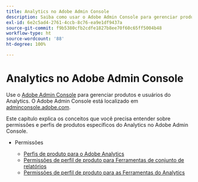 ```yaml
---
title: Analytics no Adobe Admin Console
description: Saiba como usar o Adobe Admin Console para gerenciar produtos e usuários do Analytics.
exl-id: 6e2c5ad4-2761-4ccb-8c76-ea9e1df9437a
source-git-commit: f9b5380cfb2cdfe1827b8ee70f60c65ff5004b48
workflow-type: ht
source-wordcount: '88'
ht-degree: 100%

---
```


# Analytics no Adobe Admin Console

Use o [Adobe Admin Console](https://helpx.adobe.com/br/enterprise/using/admin-console.html) para gerenciar produtos e usuários do Analytics. O Adobe Admin Console está localizado em [adminconsole.adobe.com](https://adminconsole.adobe.com/).

Este capítulo explica os conceitos que você precisa entender sobre permissões e perfis de produtos específicos do Analytics no Adobe Admin Console.

* Permissões

   * [Perfis de produto para o Adobe Analytics](/help/admin/admin-console/permissions/product-profile.md)
   * [Permissões de perfil de produto para Ferramentas de conjunto de relatórios](/help/admin/admin-console/permissions/report-suite-tools.md)
   * [Permissões de perfil de produto para as Ferramentas do Analytics](/help/admin/admin-console/permissions/analytics-tools.md)
